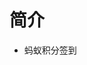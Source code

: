 <!--
 * @Author: TonyJiangWJ
 * @Date: 2020-04-25 13:39:19
 * @Last Modified by: TonyJiangWJ
 * @Last Modified time: 2020-04-25 16:45:47
 * @Description: 
 -->

# 简介

- 蚂蚁积分签到
